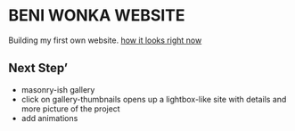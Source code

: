 # BENI WONKA WEBSITE

Building my first own website. 
[how it looks right now](https://beniwonka.github.io/WonkaHomepage/)


## Next Step’ 

* masonry-ish gallery  
* click on gallery-thumbnails opens up a lightbox-like site with details and more picture of the project
* add animations 
